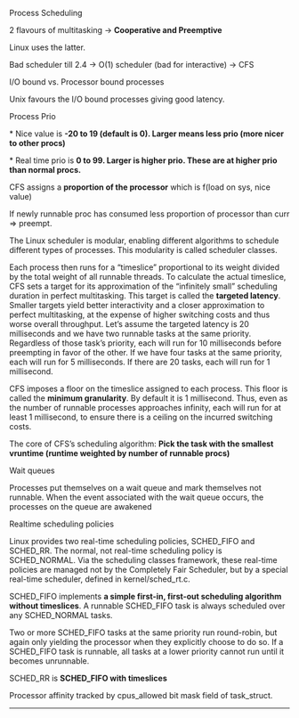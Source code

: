 Process Scheduling 

  

2 flavours of multitasking -> **Cooperative and Preemptive**

Linux uses the latter.

  

Bad scheduler till 2.4 -> O(1) scheduler (bad for interactive) -> CFS

  

I/O bound vs. Processor bound processes

Unix favours the I/O bound processes giving good latency.

  

Process Prio

\* Nice value is **-20 to 19 (default is 0). Larger means less prio (more nicer to other procs)**

\* Real time prio is **0 to 99. Larger is higher prio. These are at higher prio than normal procs.**

  

CFS assigns a **proportion of the processor** which is f(load on sys, nice value)

If newly runnable proc has consumed less proportion of processor than curr => preempt. 

  

The Linux scheduler is modular, enabling different algorithms to schedule different types of processes. This modularity is called scheduler classes.

  

Each process then runs for a “timeslice” proportional to its weight divided by the total weight of all runnable threads. To calculate the actual timeslice, CFS sets a target for its approximation of the “infinitely small” scheduling duration in perfect multitasking. This target is called the **targeted latency**. Smaller targets yield better interactivity and a closer approximation to perfect multitasking, at the expense of higher switching costs and thus worse overall throughput. Let’s assume the targeted latency is 20 milliseconds and we have two runnable tasks at the same priority. Regardless of those task’s priority, each will run for 10 milliseconds before preempting in favor of the other. If we have four tasks at the same priority, each will run for 5 milliseconds. If there are 20 tasks, each will run for 1 millisecond.

  

CFS imposes a floor on the timeslice assigned to each process. This floor is called the **minimum granularity**. By default it is 1 millisecond. Thus, even as the number of runnable processes approaches infinity, each will run for at least 1 millisecond, to ensure there is a ceiling on the incurred switching costs.

  

The core of CFS’s scheduling algorithm: **Pick the task with the smallest vruntime (runtime weighted by number of runnable procs)**

  

Wait queues

  

Processes put themselves on a wait queue and mark themselves not runnable. When the event associated with the wait queue occurs, the processes on the queue are awakened

  

  

  

Realtime scheduling policies

  

Linux provides two real-time scheduling policies, SCHED\_FIFO and SCHED\_RR. The normal, not real-time scheduling policy is SCHED\_NORMAL. Via the scheduling classes framework, these real-time policies are managed not by the Completely Fair Scheduler, but by a special real-time scheduler, defined in kernel/sched\_rt.c.

  

SCHED\_FIFO implements **a simple first-in, first-out scheduling algorithm without timeslices**. A runnable SCHED\_FIFO task is always scheduled over any SCHED\_NORMAL tasks.

  

Two or more SCHED\_FIFO tasks at the same priority run round-robin, but again only yielding the processor when they explicitly choose to do so. If a SCHED\_FIFO task is runnable, all tasks at a lower priority cannot run until it becomes unrunnable.

  

SCHED\_RR is **SCHED\_FIFO with timeslices**

  

Processor affinity tracked by cpus\_allowed bit mask field of task\_struct.

---
